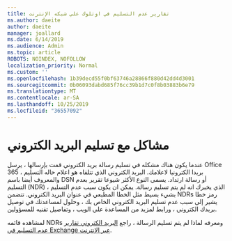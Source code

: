 ```yaml
---
title: تقارير عدم التسليم في اوتلوك علي شبكه الإنترنت
ms.author: daeite
author: daeite
manager: joallard
ms.date: 6/14/2019
ms.audience: Admin
ms.topic: article
ROBOTS: NOINDEX, NOFOLLOW
localization_priority: Normal
ms.custom: ''
ms.openlocfilehash: 1b39decd55f0bf63746a28866f880d42dd4d3001
ms.sourcegitcommit: 0b06093dabd685f76cc39b1d7c0f8b03883b6e79
ms.translationtype: MT
ms.contentlocale: ar-SA
ms.lasthandoff: 10/25/2019
ms.locfileid: "36557092"
---
```

# <a name="issues-with-email-delivery"></a>مشاكل مع تسليم البريد الكتروني

عندما يكون هناك مشكله في تسليم رسالة بريد الكتروني قمت بإرسالها ، يرسل Office 365 بريدا الكترونيا لاعلامك. البريد الكتروني الذي تتلقاه هو اعلام حاله التسليم ، والمعروف أيضا باسم DSN أو رسالة ارتداد. يسمي النوع الأكثر شيوعا تقرير بعدم التسليم (NDR) ، الذي يخبرك انه لم يتم تسليم رسالة. يمكن ان يكون سبب عدم التسليم بشيء بسيط مثل الخطا المطبعي في عنوان البريد الكتروني. تتضمن NDRs رمز خطا يشير إلى سبب عدم تسليم البريد الكتروني الخاص بك ، وحلول لمساعدتك في توصيل بريدك الكتروني ، ورابط لمزيد من المساعدة علي الويب ، وتفاصيل تقنيه للمسؤولين.

لمشاهده قائمه NDRs ومعرفه لماذا لم يتم تسليم الرسالة ، راجع [البريد الكتروني تقارير عدم التسليم في Exchange عبر الإنترنت](https://docs.microsoft.com/exchange/mail-flow-best-practices/non-delivery-reports-in-exchange-online/non-delivery-reports-in-exchange-online).
